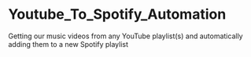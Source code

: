 # Youtube_To_Spotify_Automation
Getting our music videos from any YouTube playlist(s) and automatically adding them to a new Spotify playlist
